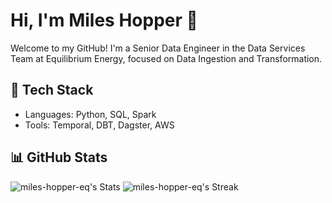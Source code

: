 # Hi, I'm Miles Hopper 👋

Welcome to my GitHub! I'm a Senior Data Engineer in the Data Services Team at Equilibrium Energy, focused on Data Ingestion and Transformation.

## 🔧 Tech Stack
- Languages: Python, SQL, Spark
- Tools: Temporal, DBT, Dagster, AWS

## 📊 GitHub Stats
![miles-hopper-eq's Stats](https://github-readme-stats.vercel.app/api?username=miles-hopper-eq&theme=vue-dark&show_icons=true&hide_border=true&count_private=true)
![miles-hopper-eq's Streak](https://github-readme-streak-stats.herokuapp.com/?user=miles-hopper-eq&theme=vue-dark&hide_border=true)

